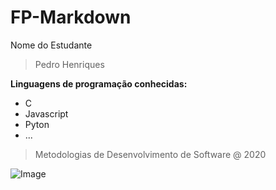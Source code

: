 # **FP-Markdown**

Nome do Estudante
>Pedro Henriques

**Linguagens de programação conhecidas:**
   - C
   - Javascript
   - Pyton
   - ...

>Metodologias de Desenvolvimento de Software @ 2020

![Image][1]

[1]: https://www.ipleiria.pt/wp-content/themes/ipleiria/img/logo_ipl_header.png